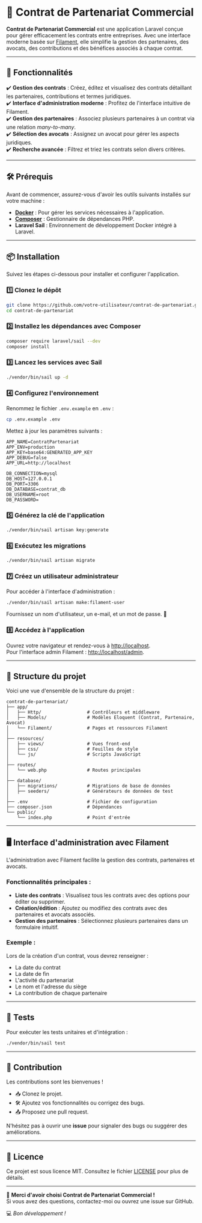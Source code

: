 # 🌟 Contrat de Partenariat Commercial

**Contrat de Partenariat Commercial** est une application Laravel conçue pour gérer efficacement les contrats entre entreprises. Avec une interface moderne basée sur [Filament](https://filamentphp.com/), elle simplifie la gestion des partenaires, des avocats, des contributions et des bénéfices associés à chaque contrat.

---

## 🚀 Fonctionnalités

✔️ **Gestion des contrats** : Créez, éditez et visualisez des contrats détaillant les partenaires, contributions et termes juridiques.  
✔️ **Interface d'administration moderne** : Profitez de l'interface intuitive de Filament.  
✔️ **Gestion des partenaires** : Associez plusieurs partenaires à un contrat via une relation *many-to-many*.  
✔️ **Sélection des avocats** : Assignez un avocat pour gérer les aspects juridiques.  
✔️ **Recherche avancée** : Filtrez et triez les contrats selon divers critères.

---

## 🛠️ Prérequis

Avant de commencer, assurez-vous d'avoir les outils suivants installés sur votre machine :

- **[Docker](https://www.docker.com/)** : Pour gérer les services nécessaires à l'application.
- **[Composer](https://getcomposer.org/)** : Gestionnaire de dépendances PHP.
- **Laravel Sail** : Environnement de développement Docker intégré à Laravel.

---

## 📦 Installation

Suivez les étapes ci-dessous pour installer et configurer l'application.

### 1️⃣ Clonez le dépôt
```bash
git clone https://github.com/votre-utilisateur/contrat-de-partenariat.git
cd contrat-de-partenariat
```

### 2️⃣ Installez les dépendances avec Composer
```bash
composer require laravel/sail --dev
composer install
```

### 3️⃣ Lancez les services avec Sail
```bash
./vendor/bin/sail up -d
```

### 4️⃣ Configurez l'environnement
Renommez le fichier `.env.example` en `.env` :
```bash
cp .env.example .env
```

Mettez à jour les paramètres suivants :
```env
APP_NAME=ContratPartenariat
APP_ENV=production
APP_KEY=base64:GENERATED_APP_KEY
APP_DEBUG=false
APP_URL=http://localhost

DB_CONNECTION=mysql
DB_HOST=127.0.0.1
DB_PORT=3306
DB_DATABASE=contrat_db
DB_USERNAME=root
DB_PASSWORD=
```

### 5️⃣ Générez la clé de l'application
```bash
./vendor/bin/sail artisan key:generate
```

### 6️⃣ Exécutez les migrations
```bash
./vendor/bin/sail artisan migrate
```

### 7️⃣ Créez un utilisateur administrateur
Pour accéder à l'interface d'administration :
```bash
./vendor/bin/sail artisan make:filament-user
```
Fournissez un nom d'utilisateur, un e-mail, et un mot de passe. 🎉

### 8️⃣ Accédez à l'application
Ouvrez votre navigateur et rendez-vous à [http://localhost](http://localhost).  
Pour l'interface admin Filament : [http://localhost/admin](http://localhost/admin).

---

## 📂 Structure du projet

Voici une vue d'ensemble de la structure du projet :

```plaintext
contrat-de-partenariat/
├── app/
│   ├── Http/                 # Contrôleurs et middleware
│   ├── Models/               # Modèles Eloquent (Contrat, Partenaire, Avocat)
│   └── Filament/             # Pages et ressources Filament
│
├── resources/
│   ├── views/                # Vues front-end
│   ├── css/                  # Feuilles de style
│   └── js/                   # Scripts JavaScript
│
├── routes/
│   └── web.php               # Routes principales
│
├── database/
│   ├── migrations/           # Migrations de base de données
│   ├── seeders/              # Générateurs de données de test
│
├── .env                      # Fichier de configuration
├── composer.json             # Dépendances
└── public/
    └── index.php             # Point d'entrée
```

---

## 🖥️ Interface d'administration avec Filament

L'administration avec Filament facilite la gestion des contrats, partenaires et avocats.

### Fonctionnalités principales :
- **Liste des contrats** : Visualisez tous les contrats avec des options pour éditer ou supprimer.
- **Création/édition** : Ajoutez ou modifiez des contrats avec des partenaires et avocats associés.
- **Gestion des partenaires** : Sélectionnez plusieurs partenaires dans un formulaire intuitif.

### Exemple :
Lors de la création d'un contrat, vous devrez renseigner :
- La date du contrat
- La date de fin
- L'activité du partenariat
- Le nom et l'adresse du siège
- La contribution de chaque partenaire

---

## 🧪 Tests

Pour exécuter les tests unitaires et d'intégration :
```bash
./vendor/bin/sail test
```

---

## 🤝 Contribution

Les contributions sont les bienvenues !  
- 📥 Clonez le projet.  
- 🛠️ Ajoutez vos fonctionnalités ou corrigez des bugs.  
- 📤 Proposez une pull request.

N'hésitez pas à ouvrir une **issue** pour signaler des bugs ou suggérer des améliorations.

---

## 📝 Licence

Ce projet est sous licence MIT. Consultez le fichier [LICENSE](LICENSE) pour plus de détails.

---

🎉 **Merci d'avoir choisi Contrat de Partenariat Commercial !**  
Si vous avez des questions, contactez-moi ou ouvrez une issue sur GitHub.

💻 *Bon développement !*

